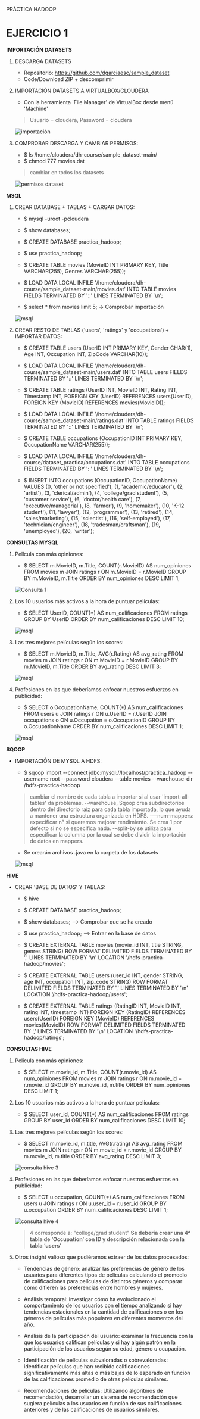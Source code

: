 PRÁCTICA HADOOP

# EJERCICIO 1

**IMPORTACIÓN DATASETS**

1. DESCARGA DATASETS
    - Repositorio: https://github.com/dgarciaesc/sample_dataset
    - Code/Download ZIP + descomprimir

2. IMPORTACIÓN DATASETS A VIRTUALBOX/CLOUDERA
    - Con la herramienta 'File Manager' de VirtualBox desde menú 'Machine'
    > Usuario = cloudera, Password = cloudera

    ![importación](images/import-dataset.png)

3. COMPROBAR DESCARGA Y CAMBIAR PERMISOS:
    - $ ls /home/cloudera/dh-course/sample_dataset-main/
    - $ chmod 777 movies.dat
    > cambiar en todos los datasets

    ![permisos dataset](images/permisos-dataset.png)

**MSQL**

1. CREAR DATABASE + TABLAS + CARGAR DATOS:
    - $ mysql -uroot -pcloudera
    - $ show databases;
    - $ CREATE DATABASE practica_hadoop;
    - $ use practica_hadoop;

    - $ CREATE TABLE movies (MovieID INT PRIMARY KEY, Title VARCHAR(255), Genres VARCHAR(255));
    - $ LOAD DATA LOCAL INFILE '/home/cloudera/dh-course/sample_dataset-main/movies.dat'
        INTO TABLE movies
        FIELDS TERMINATED BY '::'
        LINES TERMINATED BY '\n';
    - $ select * from movies limit 5; -> Comprobar importación

    ![msql](images/mysql-load-data.png)

2. CREAR RESTO DE TABLAS ('users', 'ratings' y 'occupations') + IMPORTAR DATOS:
    - $ CREATE TABLE users (UserID INT PRIMARY KEY, Gender CHAR(1), Age INT, Occupation INT, ZipCode VARCHAR(10));
    - $ LOAD DATA LOCAL INFILE '/home/cloudera/dh-course/sample_dataset-main/users.dat'
        INTO TABLE users
        FIELDS TERMINATED BY '::'
        LINES TERMINATED BY '\n';

    - $ CREATE TABLE ratings (UserID INT, MovieID INT, Rating INT, Timestamp INT,
        FOREIGN KEY (UserID) REFERENCES users(UserID),
        FOREIGN KEY (MovieID) REFERENCES movies(MovieID));
    - $ LOAD DATA LOCAL INFILE '/home/cloudera/dh-course/sample_dataset-main/ratings.dat'
        INTO TABLE ratings
        FIELDS TERMINATED BY '::'
        LINES TERMINATED BY '\n';

    - $ CREATE TABLE occupations (OccupationID INT PRIMARY KEY, OccupationName VARCHAR(255));
    - $ LOAD DATA LOCAL INFILE '/home/cloudera/dh-course/dataset_practica/occupations.dat'
        INTO TABLE occupations
        FIELDS TERMINATED BY ': '
        LINES TERMINATED BY '\n';
    - $ INSERT INTO occupations (OccupationID, OccupationName) VALUES
        (0, 'other or not specified'),
        (1, 'academic/educator'),
        (2, 'artist'),
        (3, 'clerical/admin'),
        (4, 'college/grad student'),
        (5, 'customer service'),
        (6, 'doctor/health care'),
        (7, 'executive/managerial'),
        (8, 'farmer'),
        (9, 'homemaker'),
        (10, 'K-12 student'),
        (11, 'lawyer'),
        (12, 'programmer'),
        (13, 'retired'),
        (14, 'sales/marketing'),
        (15, 'scientist'),
        (16, 'self-employed'),
        (17, 'technician/engineer'),
        (18, 'tradesman/craftsman'),
        (19, 'unemployed'),
        (20, 'writer');


**CONSULTAS MYSQL**

1. Película con más opiniones:
    - $ SELECT m.MovieID, m.Title,
        COUNT(r.MovieID) AS num_opiniones FROM movies m
        JOIN ratings r ON m.MovieID = r.MovieID
        GROUP BY m.MovieID, m.Title
        ORDER BY num_opiniones DESC LIMIT 1;

    ![Consulta 1](images/consulta-mysql-1.png)

2. Los 10 usuarios más activos a la hora de puntuar películas:
    - $ SELECT UserID, COUNT(*) AS num_calificaciones FROM ratings
        GROUP BY UserID
        ORDER BY num_calificaciones DESC
        LIMIT 10;

    ![msql](images/consulta-mysql-2.png)


3. Las tres mejores películas según los scores:
    - $ SELECT m.MovieID, m.Title, AVG(r.Rating) AS avg_rating FROM movies m
        JOIN ratings r ON m.MovieID = r.MovieID
        GROUP BY m.MovieID, m.Title
        ORDER BY avg_rating DESC
        LIMIT 3;
    
    ![msql](images/consulta-mysql-3.png)

4. Profesiones en las que deberíamos enfocar nuestros esfuerzos en publicidad:
    - $ SELECT o.OccupationName, COUNT(*) AS num_calificaciones
        FROM users u
        JOIN ratings r ON u.UserID = r.UserID
        JOIN occupations o ON u.Occupation = o.OccupationID
        GROUP BY o.OccupationName
        ORDER BY num_calificaciones DESC
        LIMIT 1;

    ![msql](images/consulta-mysql-4.png)


**SQOOP**

- IMPORTACIÓN DE MYSQL A HDFS:
    - $ sqoop import --connect jdbc:mysql://localhost/practica_hadoop
        --username root --password cloudera
        --table movies
        --warehouse-dir /hdfs-practica-hadoop

    > cambiar el nombre de cada tabla a importar si al usar 'import-all-tables' da problemas.
    > --warehouse, Sqoop crea subdirectorios dentro del directorio raíz para cada tabla importada, lo que ayuda a mantener una estructura organizada en HDFS.
    > -—num-mappers: expecificar nº si queremos mejorar rendimiento. Se crea 1 por defecto si no se especifica nada.
    > --split-by se utiliza para especificar la columna por la cual se debe dividir la importación de datos en mappers.

    - Se crearán archivos .java en la carpeta de los datasets

    ![msql](images/3.png)

**HIVE**

- CREAR 'BASE DE DATOS' Y TABLAS:
    - $ hive
    - $ CREATE DATABASE practica_hadoop;
    - $ show databases; —> Comprobar que se ha creado
    - $ use practica_hadoop; —> Entrar en la base de datos

    - $ CREATE EXTERNAL TABLE movies (movie_id INT, title STRING, genres STRING)
        ROW FORMAT DELIMITED
        FIELDS TERMINATED BY ','
        LINES TERMINATED BY '\n'
        LOCATION '/hdfs-practica-hadoop/movies';

    - $ CREATE EXTERNAL TABLE users (user_id INT, gender STRING, age INT, occupation INT, zip_code STRING)
        ROW FORMAT DELIMITED
        FIELDS TERMINATED BY ','
        LINES TERMINATED BY '\n'
        LOCATION ‘/hdfs-practica-hadoop/users';

    - $ CREATE EXTERNAL TABLE ratings (RatingID INT, MovieID INT, rating INT, timestamp INT)
        FOREIGN KEY (RatingID) REFERENCES users(UserID)
        FOREIGN KEY (MovieID) REFERENCES movies(MovieID)
        ROW FORMAT DELIMITED
        FIELDS TERMINATED BY ','
        LINES TERMINATED BY '\n'
        LOCATION '/hdfs-practica-hadoop/ratings';


**CONSULTAS HIVE**

1. Película con más opiniones:
    - $ SELECT m.movie_id, m.Title, COUNT(r.movie_id) AS num_opiniones
        FROM movies m
        JOIN ratings r ON m.movie_id = r.movie_id
        GROUP BY m.movie_id, m.title
        ORDER BY num_opiniones DESC
        LIMIT 1;

2. Los 10 usuarios más activos a la hora de puntuar películas:
    - $ SELECT user_id, COUNT(*) AS num_calificaciones FROM ratings
        GROUP BY user_id
        ORDER BY num_calificaciones DESC
        LIMIT 10;

3. Las tres mejores películas según los scores:
    - $ SELECT m.movie_id, m.title, AVG(r.rating) AS avg_rating FROM movies m
        JOIN ratings r ON m.movie_id = r.movie_id
        GROUP BY m.movie_id, m.title
        ORDER BY avg_rating DESC
        LIMIT 3;

    ![consulta hive 3](images/consulta_hive-3.png)

4. Profesiones en las que deberíamos enfocar nuestros esfuerzos en publicidad:
    - $ SELECT u.occupation, COUNT(*) AS num_calificaciones FROM users u
        JOIN ratings r ON u.user_id = r.user_id
        GROUP BY u.occupation
        ORDER BY num_calificaciones DESC
        LIMIT 1;
    
    ![consulta hive 4](images/consulta_hive-4.png)

    > 4 corresponde a: "college/grad student"
    **Se debería crear una 4ª tabla de ‘Occupation’ con ID y descripción relacionada con la tabla ‘users’**

5. Otros insight valioso que pudiéramos extraer de los datos procesados:

    - Tendencias de género:
    analizar las preferencias de género de los usuarios para diferentes tipos de películas calculando el promedio de calificaciones para películas de distintos géneros y comparar cómo difieren las preferencias entre hombres y mujeres.

    - Análisis temporal:
    investigar cómo ha evolucionado el comportamiento de los usuarios con el tiempo analizando si hay tendencias estacionales en la cantidad de calificaciones o en los géneros de películas más populares en diferentes momentos del año.

    - Análisis de la participación del usuario:
    examinar la frecuencia con la que los usuarios califican películas y si hay algún patrón en la participación de los usuarios según su edad, género u ocupación.

    - Identificación de películas subvaloradas o sobrevaloradas:
    identificar películas que han recibido calificaciones significativamente más altas o más bajas de lo esperado en función de las calificaciones promedio de otras películas similares.

    - Recomendaciones de películas:
    Utilizando algoritmos de recomendación, desarrollar un sistema de recomendación que sugiera películas a los usuarios en función de sus calificaciones anteriores y de las calificaciones de usuarios similares.